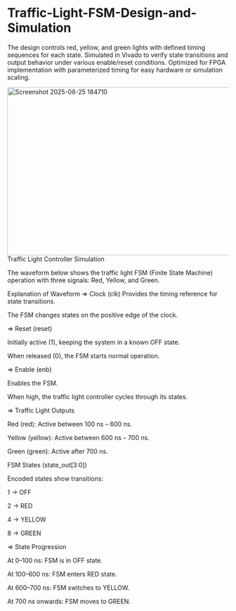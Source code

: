 # Traffic-Light-FSM-Design-and-Simulation
The design controls red, yellow, and green lights with defined timing sequences for each state. Simulated in Vivado to verify state transitions and output behavior under various enable/reset conditions. Optimized for FPGA implementation with parameterized timing for easy hardware or simulation scaling.

<img width="1553" height="382" alt="Screenshot 2025-08-25 184710" src="https://github.com/user-attachments/assets/6a51db1d-40fb-4a22-8c8a-f2227efeccac" />
Traffic Light Controller Simulation

The waveform below shows the traffic light FSM (Finite State Machine) operation with three signals: Red, Yellow, and Green.

Explanation of Waveform
=> Clock (clk)
Provides the timing reference for state transitions.

The FSM changes states on the positive edge of the clock.

=> Reset (reset)

Initially active (1), keeping the system in a known OFF state.

When released (0), the FSM starts normal operation.

=> Enable (enb)

Enables the FSM.

When high, the traffic light controller cycles through its states.

=> Traffic Light Outputs

Red (red): Active between 100 ns – 600 ns.

Yellow (yellow): Active between 600 ns – 700 ns.

Green (green): Active after 700 ns.

FSM States (state_out[3:0])

Encoded states show transitions:

1 → OFF

2 → RED

4 → YELLOW

8 → GREEN

=> State Progression

At 0–100 ns: FSM is in OFF state.

At 100–600 ns: FSM enters RED state.

At 600–700 ns: FSM switches to YELLOW.

At 700 ns onwards: FSM moves to GREEN.

